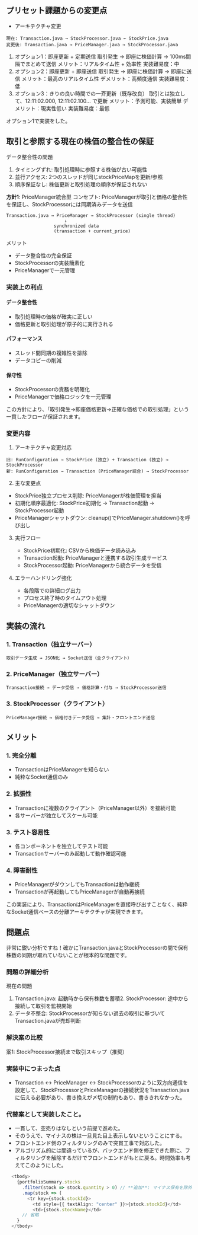 
## プリセット課題からの変更点

- アーキテクチャ変更

```text
現在: Transaction.java → StockProcessor.java ← StockPrice.java
変更後: Transaction.java → PriceManager.java → StockProcessor.java
```

1. オプション1：即座更新 + 定期送信
  取引発生 → 即座に株価計算 → 100ms間隔でまとめて送信
  メリット：リアルタイム性 + 効率性
  実装難易度：中
2. オプション2：即座更新 + 即座送信
  取引発生 → 即座に株価計算 → 即座に送信
  メリット：最高のリアルタイム性
  デメリット：高頻度通信
  実装難易度：低
3. オプション3：きりの良い時間での一斉更新（既存改良）
  取引とは独立して、12:11:02.000, 12:11:02.100... で更新
  メリット：予測可能、実装簡単
  デメリット：現実性低い
  実装難易度：最低

オプション1で実装をした。

## 取引と参照する現在の株価の整合性の保証

データ整合性の問題

1. タイミングずれ: 取引処理時に参照する株価が古い可能性
2. 並行アクセス: 2つのスレッドが同じstockPriceMapを更新/参照
3. 順序保証なし: 株価更新と取引処理の順序が保証されない

**方針1**: PriceManager統合型
コンセプト: PriceManagerが取引と価格の整合性を保証し、StockProcessorには同期済みデータを送信

```text
Transaction.java → PriceManager → StockProcessor (single thread)
                      ↓
                  synchronized data
                  (transaction + current_price)
```

メリット

- データ整合性の完全保証
- StockProcessorの実装簡素化
- PriceManagerで一元管理

### 実装上の利点

#### データ整合性

- 取引処理時の価格が確実に正しい
- 価格更新と取引処理が原子的に実行される

#### パフォーマンス

- スレッド間同期の複雑性を排除
- データコピーの削減

#### 保守性

- StockProcessorの責務を明確化
- PriceManagerで価格ロジックを一元管理

この方針により、「取引発生→即座価格更新→正確な価格での取引処理」という一貫したフローが保証されます。

### 変更内容

1. アーキテクチャ変更対応

  ```text
  旧: RunConfiguration → StockPrice (独立) + Transaction (独立) → StockProcessor
  新: RunConfiguration → Transaction (PriceManager統合) → StockProcessor
  ```

2. 主な変更点

- StockPrice独立プロセス削除: PriceManagerが株価管理を担当
- 初期化順序最適化: StockPrice初期化 → Transaction起動 → StockProcessor起動
- PriceManagerシャットダウン: cleanup()でPriceManager.shutdown()を呼び出し

3. 実行フロー
   - StockPrice初期化: CSVから株価データ読み込み
   - Transaction起動: PriceManagerと連携する取引生成サービス
   - StockProcessor起動: PriceManagerから統合データを受信

4. エラーハンドリング強化
   - 各段階での詳細ログ出力
   - プロセス終了時のタイムアウト処理
   - PriceManagerの適切なシャットダウン

## 実装の流れ

### 1. **Transaction（独立サーバー）**
```
取引データ生成 → JSON化 → Socket送信（全クライアント）
```

### 2. **PriceManager（独立サーバー）**
```
Transaction接続 → データ受信 → 価格計算・付与 → StockProcessor送信
```

### 3. **StockProcessor（クライアント）**
```
PriceManager接続 → 価格付きデータ受信 → 集計・フロントエンド送信
```

## メリット

### 1. **完全分離**
- TransactionはPriceManagerを知らない
- 純粋なSocket通信のみ

### 2. **拡張性**
- Transactionに複数のクライアント（PriceManager以外）を接続可能
- 各サーバーが独立してスケール可能

### 3. **テスト容易性**
- 各コンポーネントを独立してテスト可能
- Transactionサーバーのみ起動して動作確認可能

### 4. **障害耐性**
- PriceManagerがダウンしてもTransactionは動作継続
- Transactionが再起動してもPriceManagerが自動再接続

この実装により、TransactionはPriceManagerを直接呼び出すことなく、純粋なSocket通信ベースの分離アーキテクチャが実現できます。

## 問題点

非常に鋭い分析ですね！確かにTransaction.javaとStockProcessorの間で保有株数の同期が取れていないことが根本的な問題です。

### 問題の詳細分析

現在の問題

1. Transaction.java: 起動時から保有株数を蓄積2. StockProcessor: 途中から接続して取引を監視開始
3. データ不整合: StockProcessorが知らない過去の取引に基づいてTransaction.javaが売却判断

### 解決案の比較

案1: StockProcessor接続まで取引スキップ（推奨）

### 実装中につまった点

- Transaction ↔ PriceManager ↔ StockProcessorのように双方向通信を設定して、StockProcessorとPriceManagerの接続状況をTransaction.javaに伝える必要があり、書き換えが〆切の制約もあり、書ききれなかった。

### 代替案として実装したこと。

- 一貫して、空売りはなしという前提で進めた。
- そのうえで、マイナスの株は一旦見た目上表示しないということにする。
- フロントエンド側のフィルタリングのみで突貫工事で対応した。
- アルゴリズム的には間違っているが、バックエンド側を修正できた際に、フィルタリングを解除するだけでフロントエンドがもとに戻る。時間効率も考えてこのようにした。

```typescript
  <tbody>
    {portfolioSummary.stocks
      .filter(stock => stock.quantity > 0) // **追加**: マイナス保有を除外
      .map(stock => (
        <tr key={stock.stockId}>
          <td style={{ textAlign: "center" }}>{stock.stockId}</td>
          <td>{stock.stockName}</td>
      // 省略
    }
  </tbody>
```